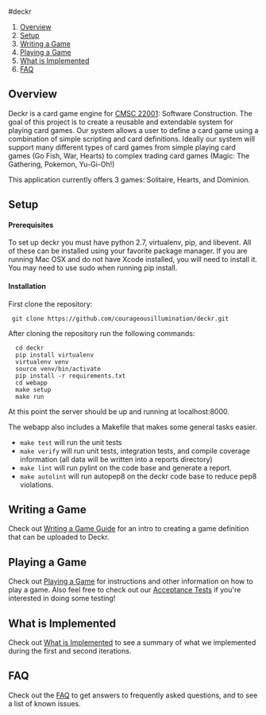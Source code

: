#deckr

1. [Overview](#overview)
2. [Setup](#setup)
3. [Writing a Game](#writing-a-game)
4. [Playing a Game](#playing-a-game) 
5. [What is Implemented](#what-is-implemented)
6. [FAQ](#faq)

## Overview

Deckr is a card game engine for [CMSC 22001](http://people.cs.uchicago.edu/~shanlu/teaching/22001_fa14/): Software Construction. The goal of this project is to create a reusable and extendable system for playing card games. Our system allows a user to define a card game using a combination of simple scripting and card definitions. Ideally our system will support many different types of card games from simple playing card games (Go Fish, War, Hearts) to complex trading card games (Magic: The Gathering, Pokemon, Yu-Gi-Oh!)

This application currently offers 3 games: Solitaire, Hearts, and Dominion.

## Setup

#### Prerequisites

To set up deckr you must have python 2.7, virtualenv, pip, and libevent. All of
these can be installed using your favorite package manager. If you are running Mac OSX and do not have Xcode installed, you will need to install it. You may need to use sudo when running pip install.

#### Installation

First clone the repository:
```
 git clone https://github.com/courageousillumination/deckr.git
```

After cloning the repository run the following commands:
```
  cd deckr
  pip install virtualenv
  virtualenv venv
  source venv/bin/activate
  pip install -r requirements.txt
  cd webapp
  make setup
  make run
```

At this point the server should be up and running at localhost:8000.

The webapp also includes a Makefile that makes some general tasks easier.
* `make test` will run the unit tests
* `make verify` will run unit tests, integration tests, and compile coverage information (all data will be written into a reports directory)
* `make lint` will run pylint on the code base and generate a report.
* `make autolint` will run autopep8 on the deckr code base to reduce pep8 violations.


## Writing a Game

Check out [Writing a Game Guide](https://github.com/courageousillumination/deckr/blob/documentation/docs/game_tutorial.md) for an intro to creating a game definition that can be uploaded to Deckr.

## Playing a Game

Check out [Playing a Game](https://github.com/courageousillumination/deckr/blob/documentation/docs/playing_a_game.md) for instructions and other information on how to play a game. Also feel free to check out our [Acceptance Tests](https://github.com/courageousillumination/deckr/blob/documentation/docs/acceptance_tests.md) if you're interested in doing some testing!

## What is Implemented

Check out [What is Implemented](https://github.com/courageousillumination/deckr/blob/documentation/docs/what_is_implemented.md) to see a summary of what we implemented during the first and second iterations.

## FAQ

Check out the [FAQ](https://github.com/courageousillumination/deckr/blob/documentation/docs/faq.md) to get answers to frequently asked questions, and to see a list of known issues.